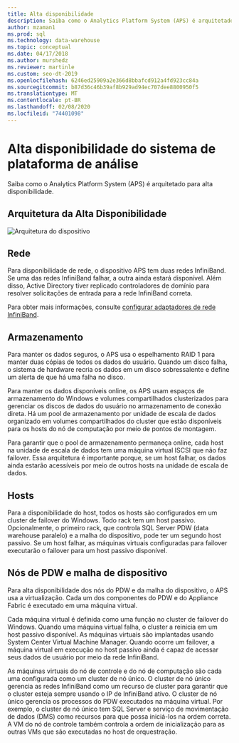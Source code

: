 ```yaml
---
title: Alta disponibilidade
description: Saiba como o Analytics Platform System (APS) é arquitetado para alta disponibilidade.
author: mzaman1
ms.prod: sql
ms.technology: data-warehouse
ms.topic: conceptual
ms.date: 04/17/2018
ms.author: murshedz
ms.reviewer: martinle
ms.custom: seo-dt-2019
ms.openlocfilehash: 6246ed25909a2e366d8bbafcd912a4fd923cc84a
ms.sourcegitcommit: b87d36c46b39af8b929ad94ec707dee8800950f5
ms.translationtype: MT
ms.contentlocale: pt-BR
ms.lasthandoff: 02/08/2020
ms.locfileid: "74401098"
---
```

# <a name="analytics-platform-system-high-availability"></a>Alta disponibilidade do sistema de plataforma de análise
Saiba como o Analytics Platform System (APS) é arquitetado para alta disponibilidade.  
  
## <a name="high-availability-architecture"></a>Arquitetura da Alta Disponibilidade  
![Arquitetura do dispositivo](media/appliance-architecture.png "Arquitetura do dispositivo")  
  
## <a name="network"></a>Rede  
Para disponibilidade de rede, o dispositivo APS tem duas redes InfiniBand. Se uma das redes InfiniBand falhar, a outra ainda estará disponível. Além disso, Active Directory tiver replicado controladores de domínio para resolver solicitações de entrada para a rede InfiniBand correta.  
  
Para obter mais informações, consulte [configurar adaptadores de rede InfiniBand](configure-infiniband-network-adapters.md).  
  
## <a name="storage"></a>Armazenamento  
Para manter os dados seguros, o APS usa o espelhamento RAID 1 para manter duas cópias de todos os dados do usuário. Quando um disco falha, o sistema de hardware recria os dados em um disco sobressalente e define um alerta de que há uma falha no disco.  
  
Para manter os dados disponíveis online, os APS usam espaços de armazenamento do Windows e volumes compartilhados clusterizados para gerenciar os discos de dados do usuário no armazenamento de conexão direta. Há um pool de armazenamento por unidade de escala de dados organizado em volumes compartilhados do cluster que estão disponíveis para os hosts do nó de computação por meio de pontos de montagem.  
  
Para garantir que o pool de armazenamento permaneça online, cada host na unidade de escala de dados tem uma máquina virtual ISCSI que não faz failover. Essa arquitetura é importante porque, se um host falhar, os dados ainda estarão acessíveis por meio de outros hosts na unidade de escala de dados.  
  
## <a name="hosts"></a>Hosts  
Para a disponibilidade do host, todos os hosts são configurados em um cluster de failover do Windows. Todo rack tem um host passivo. Opcionalmente, o primeiro rack, que controla SQL Server PDW (data warehouse paralelo) e a malha do dispositivo, pode ter um segundo host passivo. Se um host falhar, as máquinas virtuais configuradas para failover executarão o failover para um host passivo disponível.  
  
## <a name="pdw-nodes-and-appliance-fabric"></a>Nós de PDW e malha de dispositivo  
Para alta disponibilidade dos nós do PDW e da malha do dispositivo, o APS usa a virtualização. Cada um dos componentes do PDW e do Appliance Fabric é executado em uma máquina virtual.  
  
Cada máquina virtual é definida como uma função no cluster de failover do Windows. Quando uma máquina virtual falha, o cluster a reinicia em um host passivo disponível. As máquinas virtuais são implantadas usando System Center Virtual Machine Manager. Quando ocorre um failover, a máquina virtual em execução no host passivo ainda é capaz de acessar seus dados de usuário por meio da rede InfiniBand.  
  
As máquinas virtuais do nó de controle e do nó de computação são cada uma configurada como um cluster de nó único. O cluster de nó único gerencia as redes InfiniBand como um recurso de cluster para garantir que o cluster esteja sempre usando o IP de InfiniBand ativo. O cluster de nó único gerencia os processos do PDW executados na máquina virtual. Por exemplo, o cluster de nó único tem SQL Server e serviço de movimentação de dados (DMS) como recursos para que possa iniciá-los na ordem correta. A VM do nó de controle também controla a ordem de inicialização para as outras VMs que são executadas no host de orquestração.  
  
